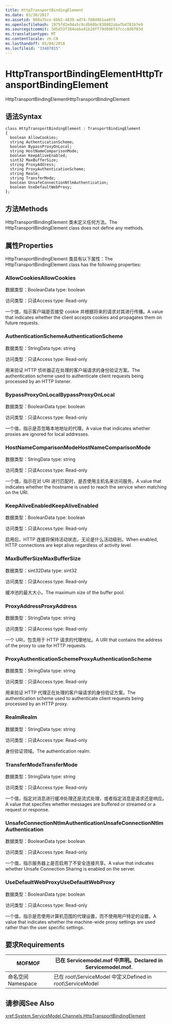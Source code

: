 ```yaml
---
title: HttpTransportBindingElement
ms.date: 03/30/2017
ms.assetid: 088a7bce-6bb2-4839-ad74-f68d4b1aa0f9
ms.openlocfilehash: 1975fd2e04a5c9cdb68bc838802abafbd781b7e9
ms.sourcegitcommit: 3d5d33f384eeba41b2dff79d096f47ccc8d8f03d
ms.translationtype: MT
ms.contentlocale: zh-CN
ms.lasthandoff: 05/04/2018
ms.locfileid: "33487015"
---
```

# <a name="httptransportbindingelement"></a><span data-ttu-id="184fc-102">HttpTransportBindingElement</span><span class="sxs-lookup"><span data-stu-id="184fc-102">HttpTransportBindingElement</span></span>
<span data-ttu-id="184fc-103">HttpTransportBindingElement</span><span class="sxs-lookup"><span data-stu-id="184fc-103">HttpTransportBindingElement</span></span>  
  
## <a name="syntax"></a><span data-ttu-id="184fc-104">语法</span><span class="sxs-lookup"><span data-stu-id="184fc-104">Syntax</span></span>  
  
```  
class HttpTransportBindingElement : TransportBindingElement  
{  
  boolean AllowCookies;  
  string AuthenticationScheme;  
  boolean BypassProxyOnLocal;  
  string HostNameComparisonMode;  
  boolean KeepAliveEnabled;  
  sint32 MaxBufferSize;  
  string ProxyAddress;  
  string ProxyAuthenticationScheme;  
  string Realm;  
  string TransferMode;  
  boolean UnsafeConnectionNtlmAuthentication;  
  boolean UseDefaultWebProxy;  
};  
```  
  
## <a name="methods"></a><span data-ttu-id="184fc-105">方法</span><span class="sxs-lookup"><span data-stu-id="184fc-105">Methods</span></span>  
 <span data-ttu-id="184fc-106">HttpTransportBindingElement 类未定义任何方法。</span><span class="sxs-lookup"><span data-stu-id="184fc-106">The HttpTransportBindingElement class does not define any methods.</span></span>  
  
## <a name="properties"></a><span data-ttu-id="184fc-107">属性</span><span class="sxs-lookup"><span data-stu-id="184fc-107">Properties</span></span>  
 <span data-ttu-id="184fc-108">HttpTransportBindingElement 类具有以下属性：</span><span class="sxs-lookup"><span data-stu-id="184fc-108">The HttpTransportBindingElement class has the following properties:</span></span>  
  
### <a name="allowcookies"></a><span data-ttu-id="184fc-109">AllowCookies</span><span class="sxs-lookup"><span data-stu-id="184fc-109">AllowCookies</span></span>  
 <span data-ttu-id="184fc-110">数据类型：Boolean</span><span class="sxs-lookup"><span data-stu-id="184fc-110">Data type: boolean</span></span>  
  
 <span data-ttu-id="184fc-111">访问类型：只读</span><span class="sxs-lookup"><span data-stu-id="184fc-111">Access type: Read-only</span></span>  
  
 <span data-ttu-id="184fc-112">一个值，指示客户端是否接受 cookie 并根据将来的请求对其进行传播。</span><span class="sxs-lookup"><span data-stu-id="184fc-112">A value that indicates whether the client accepts cookies and propagates them on future requests.</span></span>  
  
### <a name="authenticationscheme"></a><span data-ttu-id="184fc-113">AuthenticationScheme</span><span class="sxs-lookup"><span data-stu-id="184fc-113">AuthenticationScheme</span></span>  
 <span data-ttu-id="184fc-114">数据类型：String</span><span class="sxs-lookup"><span data-stu-id="184fc-114">Data type: string</span></span>  
  
 <span data-ttu-id="184fc-115">访问类型：只读</span><span class="sxs-lookup"><span data-stu-id="184fc-115">Access type: Read-only</span></span>  
  
 <span data-ttu-id="184fc-116">用来验证 HTTP 侦听器正在处理的客户端请求的身份验证方案。</span><span class="sxs-lookup"><span data-stu-id="184fc-116">The authentication scheme used to authenticate client requests being processed by an HTTP listener.</span></span>  
  
### <a name="bypassproxyonlocal"></a><span data-ttu-id="184fc-117">BypassProxyOnLocal</span><span class="sxs-lookup"><span data-stu-id="184fc-117">BypassProxyOnLocal</span></span>  
 <span data-ttu-id="184fc-118">数据类型：Boolean</span><span class="sxs-lookup"><span data-stu-id="184fc-118">Data type: boolean</span></span>  
  
 <span data-ttu-id="184fc-119">访问类型：只读</span><span class="sxs-lookup"><span data-stu-id="184fc-119">Access type: Read-only</span></span>  
  
 <span data-ttu-id="184fc-120">一个值，指示是否忽略本地地址的代理。</span><span class="sxs-lookup"><span data-stu-id="184fc-120">A value that indicates whether proxies are ignored for local addresses.</span></span>  
  
### <a name="hostnamecomparisonmode"></a><span data-ttu-id="184fc-121">HostNameComparisonMode</span><span class="sxs-lookup"><span data-stu-id="184fc-121">HostNameComparisonMode</span></span>  
 <span data-ttu-id="184fc-122">数据类型：String</span><span class="sxs-lookup"><span data-stu-id="184fc-122">Data type: string</span></span>  
  
 <span data-ttu-id="184fc-123">访问类型：只读</span><span class="sxs-lookup"><span data-stu-id="184fc-123">Access type: Read-only</span></span>  
  
 <span data-ttu-id="184fc-124">一个值，指示在对 URI 进行匹配时，是否使用主机名来访问服务。</span><span class="sxs-lookup"><span data-stu-id="184fc-124">A value that indicates whether the hostname is used to reach the service when matching on the URI.</span></span>  
  
### <a name="keepaliveenabled"></a><span data-ttu-id="184fc-125">KeepAliveEnabled</span><span class="sxs-lookup"><span data-stu-id="184fc-125">KeepAliveEnabled</span></span>  
 <span data-ttu-id="184fc-126">数据类型：Boolean</span><span class="sxs-lookup"><span data-stu-id="184fc-126">Data type: boolean</span></span>  
  
 <span data-ttu-id="184fc-127">访问类型：只读</span><span class="sxs-lookup"><span data-stu-id="184fc-127">Access type: Read-only</span></span>  
  
 <span data-ttu-id="184fc-128">启用后，HTTP 连接将保持活动状态，无论是什么活动级别。</span><span class="sxs-lookup"><span data-stu-id="184fc-128">When enabled, HTTP connections are kept alive regardless of activity level.</span></span>  
  
### <a name="maxbuffersize"></a><span data-ttu-id="184fc-129">MaxBufferSize</span><span class="sxs-lookup"><span data-stu-id="184fc-129">MaxBufferSize</span></span>  
 <span data-ttu-id="184fc-130">数据类型：sint32</span><span class="sxs-lookup"><span data-stu-id="184fc-130">Data type: sint32</span></span>  
  
 <span data-ttu-id="184fc-131">访问类型：只读</span><span class="sxs-lookup"><span data-stu-id="184fc-131">Access type: Read-only</span></span>  
  
 <span data-ttu-id="184fc-132">缓冲池的最大大小。</span><span class="sxs-lookup"><span data-stu-id="184fc-132">The maximum size of the buffer pool.</span></span>  
  
### <a name="proxyaddress"></a><span data-ttu-id="184fc-133">ProxyAddress</span><span class="sxs-lookup"><span data-stu-id="184fc-133">ProxyAddress</span></span>  
 <span data-ttu-id="184fc-134">数据类型：String</span><span class="sxs-lookup"><span data-stu-id="184fc-134">Data type: string</span></span>  
  
 <span data-ttu-id="184fc-135">访问类型：只读</span><span class="sxs-lookup"><span data-stu-id="184fc-135">Access type: Read-only</span></span>  
  
 <span data-ttu-id="184fc-136">一个 URI，包含用于 HTTP 请求的代理地址。</span><span class="sxs-lookup"><span data-stu-id="184fc-136">A URI that contains the address of the proxy to use for HTTP requests.</span></span>  
  
### <a name="proxyauthenticationscheme"></a><span data-ttu-id="184fc-137">ProxyAuthenticationScheme</span><span class="sxs-lookup"><span data-stu-id="184fc-137">ProxyAuthenticationScheme</span></span>  
 <span data-ttu-id="184fc-138">数据类型：String</span><span class="sxs-lookup"><span data-stu-id="184fc-138">Data type: string</span></span>  
  
 <span data-ttu-id="184fc-139">访问类型：只读</span><span class="sxs-lookup"><span data-stu-id="184fc-139">Access type: Read-only</span></span>  
  
 <span data-ttu-id="184fc-140">用来验证 HTTP 代理正在处理的客户端请求的身份验证方案。</span><span class="sxs-lookup"><span data-stu-id="184fc-140">The authentication scheme used to authenticate client requests being processed by an HTTP proxy.</span></span>  
  
### <a name="realm"></a><span data-ttu-id="184fc-141">Realm</span><span class="sxs-lookup"><span data-stu-id="184fc-141">Realm</span></span>  
 <span data-ttu-id="184fc-142">数据类型：String</span><span class="sxs-lookup"><span data-stu-id="184fc-142">Data type: string</span></span>  
  
 <span data-ttu-id="184fc-143">访问类型：只读</span><span class="sxs-lookup"><span data-stu-id="184fc-143">Access type: Read-only</span></span>  
  
 <span data-ttu-id="184fc-144">身份验证领域。</span><span class="sxs-lookup"><span data-stu-id="184fc-144">The authentication realm.</span></span>  
  
### <a name="transfermode"></a><span data-ttu-id="184fc-145">TransferMode</span><span class="sxs-lookup"><span data-stu-id="184fc-145">TransferMode</span></span>  
 <span data-ttu-id="184fc-146">数据类型：String</span><span class="sxs-lookup"><span data-stu-id="184fc-146">Data type: string</span></span>  
  
 <span data-ttu-id="184fc-147">访问类型：只读</span><span class="sxs-lookup"><span data-stu-id="184fc-147">Access type: Read-only</span></span>  
  
 <span data-ttu-id="184fc-148">一个值，指定对消息进行缓冲处理还是流式处理，或者指定消息是请求还是响应。</span><span class="sxs-lookup"><span data-stu-id="184fc-148">A value that specifies whether messages are buffered or streamed or a request or response.</span></span>  
  
### <a name="unsafeconnectionntlmauthentication"></a><span data-ttu-id="184fc-149">UnsafeConnectionNtlmAuthentication</span><span class="sxs-lookup"><span data-stu-id="184fc-149">UnsafeConnectionNtlmAuthentication</span></span>  
 <span data-ttu-id="184fc-150">数据类型：Boolean</span><span class="sxs-lookup"><span data-stu-id="184fc-150">Data type: boolean</span></span>  
  
 <span data-ttu-id="184fc-151">访问类型：只读</span><span class="sxs-lookup"><span data-stu-id="184fc-151">Access type: Read-only</span></span>  
  
 <span data-ttu-id="184fc-152">一个值，指示服务器上是否启用了不安全连接共享。</span><span class="sxs-lookup"><span data-stu-id="184fc-152">A value that indicates whether Unsafe Connection Sharing is enabled on the server.</span></span>  
  
### <a name="usedefaultwebproxy"></a><span data-ttu-id="184fc-153">UseDefaultWebProxy</span><span class="sxs-lookup"><span data-stu-id="184fc-153">UseDefaultWebProxy</span></span>  
 <span data-ttu-id="184fc-154">数据类型：Boolean</span><span class="sxs-lookup"><span data-stu-id="184fc-154">Data type: boolean</span></span>  
  
 <span data-ttu-id="184fc-155">访问类型：只读</span><span class="sxs-lookup"><span data-stu-id="184fc-155">Access type: Read-only</span></span>  
  
 <span data-ttu-id="184fc-156">一个值，指示是否使用计算机范围的代理设置，而不使用用户特定的设置。</span><span class="sxs-lookup"><span data-stu-id="184fc-156">A value that indicates whether the machine-wide proxy settings are used rather than the user specific settings.</span></span>  
  
## <a name="requirements"></a><span data-ttu-id="184fc-157">要求</span><span class="sxs-lookup"><span data-stu-id="184fc-157">Requirements</span></span>  
  
|<span data-ttu-id="184fc-158">MOF</span><span class="sxs-lookup"><span data-stu-id="184fc-158">MOF</span></span>|<span data-ttu-id="184fc-159">已在 Servicemodel.mof 中声明。</span><span class="sxs-lookup"><span data-stu-id="184fc-159">Declared in Servicemodel.mof.</span></span>|  
|---------|-----------------------------------|  
|<span data-ttu-id="184fc-160">命名空间</span><span class="sxs-lookup"><span data-stu-id="184fc-160">Namespace</span></span>|<span data-ttu-id="184fc-161">已在 root\ServiceModel 中定义</span><span class="sxs-lookup"><span data-stu-id="184fc-161">Defined in root\ServiceModel</span></span>|  
  
## <a name="see-also"></a><span data-ttu-id="184fc-162">请参阅</span><span class="sxs-lookup"><span data-stu-id="184fc-162">See Also</span></span>  
 <xref:System.ServiceModel.Channels.HttpTransportBindingElement>
